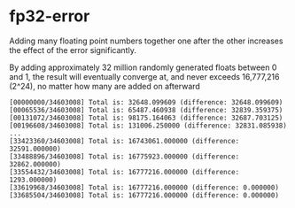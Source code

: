 # fp32-error
Adding many floating point numbers together one after the other increases the effect of the error significantly.

By adding approximately 32 million randomly generated floats between 0 and 1, the result will eventually converge at, and never exceeds 16,777,216 (2^24), no matter how many are added on afterward

```
[00000000/34603008] Total is: 32648.099609 (difference: 32648.099609)
[00065536/34603008] Total is: 65487.460938 (difference: 32839.359375)
[00131072/34603008] Total is: 98175.164063 (difference: 32687.703125)
[00196608/34603008] Total is: 131006.250000 (difference: 32831.085938)
...
[33423360/34603008] Total is: 16743061.000000 (difference: 32591.000000)
[33488896/34603008] Total is: 16775923.000000 (difference: 32862.000000)
[33554432/34603008] Total is: 16777216.000000 (difference: 1293.000000)
[33619968/34603008] Total is: 16777216.000000 (difference: 0.000000)
[33685504/34603008] Total is: 16777216.000000 (difference: 0.000000)
```